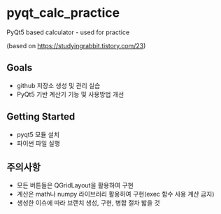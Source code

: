 # pyqt_calc_practice
PyQt5 based calculator - used for practice

(based on https://studyingrabbit.tistory.com/23)

## Goals

* github 저장소 생성 및 관리 실습
* PyQt5 기반 계산기 기능 및 사용방법 개선

## Getting Started

* pyqt5 모듈 설치
* 파이썬 파일 실행

## 주의사항
* 모든 버튼들은 QGridLayout을 활용하여 구현
* 계산은 math나 numpy 라이브러리 활용하여 구현(exec 함수 사용 계산 금지)
* 생성한 이슈에 따라 브랜치 생성, 구현, 병합 절차 밟을 것
